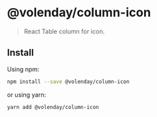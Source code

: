 # @volenday/column-icon

> React Table column for icon.

## Install

Using npm:

```sh
npm install --save @volenday/column-icon
```

or using yarn:

```sh
yarn add @volenday/column-icon
```
